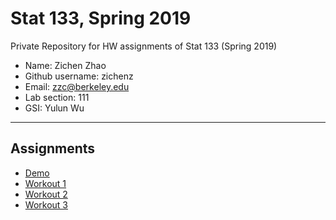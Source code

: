 # Stat 133, Spring 2019

Private Repository for HW assignments of Stat 133 (Spring 2019)

- Name: Zichen Zhao
- Github username: zichenz
- Email: zzc@berkeley.edu
- Lab section: 111
- GSI: Yulun Wu

-----

## Assignments

- [Demo](demo)
- [Workout 1](workout1)
- [Workout 2](workout2)
- [Workout 3](workout3)
